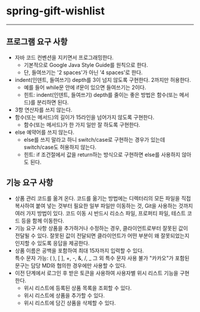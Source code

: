 # spring-gift-wishlist

---
## 프로그램 요구 사항

* 자바 코드 컨벤션을 지키면서 프로그래밍한다.
    * 기본적으로 Google Java Style Guide를 원칙으로 한다.
    * 단, 들여쓰기는 '2 spaces'가 아닌 '4 spaces'로 한다.
* indent(인덴트, 들여쓰기) depth를 3이 넘지 않도록 구현한다. 2까지만 허용한다.
    * 예를 들어 while문 안에 if문이 있으면 들여쓰기는 2이다.
    * 힌트: indent(인덴트, 들여쓰기) depth를 줄이는 좋은 방법은 함수(또는 메서드)를 분리하면 된다.
* 3항 연산자를 쓰지 않는다.
* 함수(또는 메서드)의 길이가 15라인을 넘어가지 않도록 구현한다.
    * 함수(또는 메서드)가 한 가지 일만 잘 하도록 구현한다.
* else 예약어를 쓰지 않는다.
    * else를 쓰지 말라고 하니 switch/case로 구현하는 경우가 있는데 switch/case도 허용하지 않는다.
    * 힌트: if 조건절에서 값을 return하는 방식으로 구현하면 else를 사용하지 않아도 된다.


## 기능 요구 사항
* 상품 관리 코드를 옮겨 온다. 코드를 옮기는 방법에는 디렉터리의 모든 파일을 직접 복사하여 붙여 넣는 것부터 필요한 일부 파일만 이동하는 것, Git을 사용하는 것까지 여러 가지 방법이 있다. 코드 이동 시 반드시 리소스 파일, 프로퍼티 파일, 테스트 코드 등을 함께 이동한다.
* 기능 요구 사항
  상품을 추가하거나 수정하는 경우, 클라이언트로부터 잘못된 값이 전달될 수 있다. 잘못된 값이 전달되면 클라이언트가 어떤 부분이 왜 잘못되었는지 인지할 수 있도록 응답을 제공한다.
* 상품 이름은 공백을 포함하여 최대 15자까지 입력할 수 있다. </br>
  특수 문자
  가능: ( ), [ ], +, -, &, /, _
  그 외 특수 문자 사용 불가
  "카카오"가 포함된 문구는 담당 MD와 협의한 경우에만 사용할 수 있다.
* 이전 단계에서 로그인 후 받은 토큰을 사용하여 사용자별 위시 리스트 기능을 구현한다.
  * 위시 리스트에 등록된 상품 목록을 조회할 수 있다.
  * 위시 리스트에 상품을 추가할 수 있다.
  * 위시 리스트에 담긴 상품을 삭제할 수 있다.